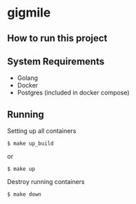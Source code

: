# gigmile




## How to run this project

## System Requirements

- Golang
- Docker
- Postgres (included in docker compose)

## Running

Setting up all containers

```console
$ make up_build
```

or 


```console
$ make up
```


Destroy running containers

```console
$ make down
```

